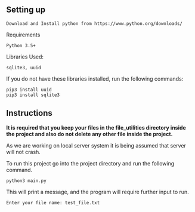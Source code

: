 ## Setting up
```buildoutcfg
Download and Install python from https://www.python.org/downloads/
```

Requirements
```buildoutcfg
Python 3.5+
```
Libraries Used:
```buildoutcfg
sqlite3, uuid
```
If you do not have these libraries installed, run the following commands:
```buildoutcfg
pip3 install uuid
pip3 install sqlite3
```

## Instructions
**It is required that you keep your files in the file_utilities directory inside the project and also do not delete any other file inside the project.**

As we are working on local server system it is being assumed that server will not crash.

To run this project go into the project directory and run the following command.
```buildoutcfg
python3 main.py
```

This will print a message, and the program will require further input to run.
```buildoutcfg
Enter your file name: test_file.txt
```




